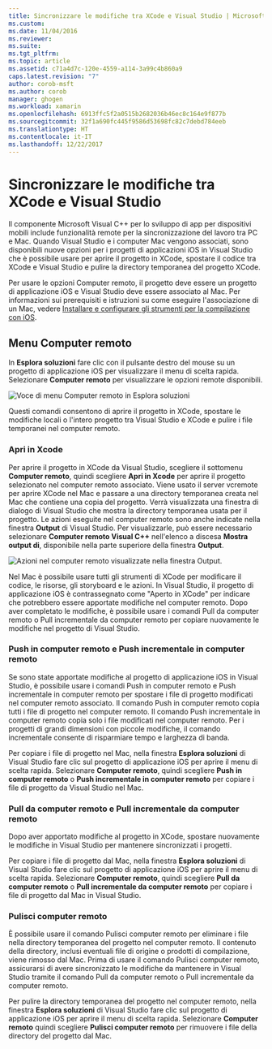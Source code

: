 ```yaml
---
title: Sincronizzare le modifiche tra XCode e Visual Studio | Microsoft Docs
ms.custom: 
ms.date: 11/04/2016
ms.reviewer: 
ms.suite: 
ms.tgt_pltfrm: 
ms.topic: article
ms.assetid: c71a4d7c-120e-4559-a114-3a99c4b860a9
caps.latest.revision: "7"
author: corob-msft
ms.author: corob
manager: ghogen
ms.workload: xamarin
ms.openlocfilehash: 6913ffc5f2a0515b2682036b46ec8c164e9f877b
ms.sourcegitcommit: 32f1a690fc445f9586d53698fc82c7debd784eeb
ms.translationtype: HT
ms.contentlocale: it-IT
ms.lasthandoff: 12/22/2017
---
```

# <a name="sync-changes-between-xcode-and-visual-studio"></a>Sincronizzare le modifiche tra XCode e Visual Studio
Il componente Microsoft Visual C++ per lo sviluppo di app per dispositivi mobili include funzionalità remote per la sincronizzazione del lavoro tra PC e Mac. Quando Visual Studio e i computer Mac vengono associati, sono disponibili nuove opzioni per i progetti di applicazioni iOS in Visual Studio che è possibile usare per aprire il progetto in XCode, spostare il codice tra XCode e Visual Studio e pulire la directory temporanea del progetto XCode.  
  
 Per usare le opzioni Computer remoto, il progetto deve essere un progetto di applicazione iOS e Visual Studio deve essere associato al Mac. Per informazioni sui prerequisiti e istruzioni su come eseguire l'associazione di un Mac, vedere [Installare e configurare gli strumenti per la compilazione con iOS](../cross-platform/install-and-configure-tools-to-build-using-ios.md).  
  
## <a name="the-remote-machine-menu"></a>Menu Computer remoto  
 In **Esplora soluzioni** fare clic con il pulsante destro del mouse su un progetto di applicazione iOS per visualizzare il menu di scelta rapida. Selezionare **Computer remoto** per visualizzare le opzioni remote disponibili.  
  
 ![Voce di menu Computer remoto in Esplora soluzioni](../cross-platform/media/cppmdd_u2_remotemachine_menu.jpg "CPPMDD_U2_RemoteMachine_Menu")  
  
 Questi comandi consentono di aprire il progetto in XCode, spostare le modifiche locali o l'intero progetto tra Visual Studio e XCode e pulire i file temporanei nel computer remoto.  
  
### <a name="open-in-xcode"></a>Apri in Xcode  
 Per aprire il progetto in XCode da Visual Studio, scegliere il sottomenu **Computer remoto**, quindi scegliere **Apri in Xcode** per aprire il progetto selezionato nel computer remoto associato. Viene usato il server vcremote per aprire XCode nel Mac e passare a una directory temporanea creata nel Mac che contiene una copia del progetto. Verrà visualizzata una finestra di dialogo di Visual Studio che mostra la directory temporanea usata per il progetto. Le azioni eseguite nel computer remoto sono anche indicate nella finestra **Output** di Visual Studio. Per visualizzarle, può essere necessario selezionare **Computer remoto Visual C++** nell'elenco a discesa **Mostra output di**, disponibile nella parte superiore della finestra **Output**.  
  
 ![Azioni nel computer remoto visualizzate nella finestra Output.](../cross-platform/media/cppmdd_u2_remotemachine_output.png "CPPMDD_U2_RemoteMachine_Output")  
  
 Nel Mac è possibile usare tutti gli strumenti di XCode per modificare il codice, le risorse, gli storyboard e le azioni. In Visual Studio, il progetto di applicazione iOS è contrassegnato come "Aperto in XCode" per indicare che potrebbero essere apportate modifiche nel computer remoto. Dopo aver completato le modifiche, è possibile usare i comandi Pull da computer remoto o Pull incrementale da computer remoto per copiare nuovamente le modifiche nel progetto di Visual Studio.  
  
### <a name="push-to-remote-and-incremental-push-to-remote"></a>Push in computer remoto e Push incrementale in computer remoto  
 Se sono state apportate modifiche al progetto di applicazione iOS in Visual Studio, è possibile usare i comandi Push in computer remoto e Push incrementale in computer remoto per spostare i file di progetto modificati nel computer remoto associato. Il comando Push in computer remoto copia tutti i file di progetto nel computer remoto. Il comando Push incrementale in computer remoto copia solo i file modificati nel computer remoto. Per i progetti di grandi dimensioni con piccole modifiche, il comando incrementale consente di risparmiare tempo e larghezza di banda.  
  
 Per copiare i file di progetto nel Mac, nella finestra **Esplora soluzioni** di Visual Studio fare clic sul progetto di applicazione iOS per aprire il menu di scelta rapida. Selezionare **Computer remoto**, quindi scegliere **Push in computer remoto** o **Push incrementale in computer remoto** per copiare i file di progetto da Visual Studio nel Mac.  
  
### <a name="pull-from-remote-and-incremental-pull-from-remote"></a>Pull da computer remoto e Pull incrementale da computer remoto  
 Dopo aver apportato modifiche al progetto in XCode, spostare nuovamente le modifiche in Visual Studio per mantenere sincronizzati i progetti.  
  
 Per copiare i file di progetto dal Mac, nella finestra **Esplora soluzioni** di Visual Studio fare clic sul progetto di applicazione iOS per aprire il menu di scelta rapida. Selezionare **Computer remoto**, quindi scegliere **Pull da computer remoto** o **Pull incrementale da computer remoto** per copiare i file di progetto dal Mac in Visual Studio.  
  
### <a name="clean-remote"></a>Pulisci computer remoto  
 È possibile usare il comando Pulisci computer remoto per eliminare i file nella directory temporanea del progetto nel computer remoto. Il contenuto della directory, inclusi eventuali file di origine o prodotti di compilazione, viene rimosso dal Mac. Prima di usare il comando Pulisci computer remoto, assicurarsi di avere sincronizzato le modifiche da mantenere in Visual Studio tramite il comando Pull da computer remoto o Pull incrementale da computer remoto.  
  
 Per pulire la directory temporanea del progetto nel computer remoto, nella finestra **Esplora soluzioni** di Visual Studio fare clic sul progetto di applicazione iOS per aprire il menu di scelta rapida. Selezionare **Computer remoto** quindi scegliere **Pulisci computer remoto** per rimuovere i file della directory del progetto dal Mac.